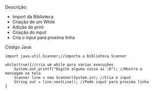 Descrição:
- Import da Biblioteca
- Criação de um While
- Adição do print
- Criação do input
- Cria o input para proxima linha

Código Java:  
~~~~
import java.util.Scanner;//importa a biblioteca Scanner

while(true){//cria um while para várias execuções
    System.out.printf("Digite alguma coisa ai :D"); //Mostra a mensagem na tela  
    Scanner line = new Scanner(System.in); //Cria o input  
    String out = line.nextLine(); //Pede input para proxima linha
}  
